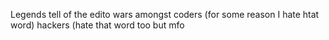 Legends tell of the edito wars amongst coders (for some reason I hate htat word) hackers (hate that word too but mfo
